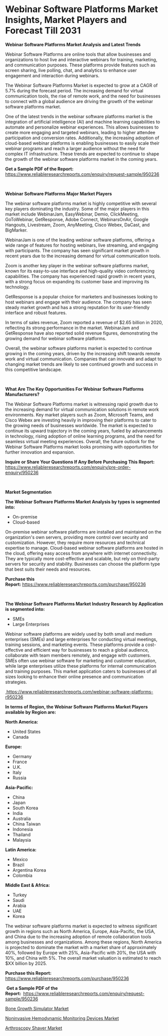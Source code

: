 <p><h1>Webinar Software Platforms Market Insights, Market Players and Forecast Till 2031</h1></p><p><strong>Webinar Software Platforms Market Analysis and Latest Trends</strong></p>
<p><p>Webinar Software Platforms are online tools that allow businesses and organizations to host live and interactive webinars for training, marketing, and communication purposes. These platforms provide features such as screen sharing, live polling, chat, and analytics to enhance user engagement and interaction during webinars. </p><p>The Webinar Software Platforms Market is expected to grow at a CAGR of 5.7% during the forecast period. The increasing demand for virtual communication tools, the rise of remote work, and the need for businesses to connect with a global audience are driving the growth of the webinar software platforms market. </p><p>One of the latest trends in the webinar software platforms market is the integration of artificial intelligence (AI) and machine learning capabilities to automate and personalize webinar experiences. This allows businesses to create more engaging and targeted webinars, leading to higher attendee participation and conversion rates. Additionally, the increasing adoption of cloud-based webinar platforms is enabling businesses to easily scale their webinar programs and reach a larger audience without the need for complex IT infrastructure. These trends are expected to continue to shape the growth of the webinar software platforms market in the coming years.</p></p>
<p><strong>Get a Sample PDF of the Report:&nbsp;</strong> <a href="https://www.reliableresearchreports.com/enquiry/request-sample/950236">https://www.reliableresearchreports.com/enquiry/request-sample/950236</a></p>
<p>&nbsp;</p>
<p><strong>Webinar Software Platforms Major Market Players</strong></p>
<p><p>The webinar software platforms market is highly competitive with several key players dominating the industry. Some of the major players in this market include WebinarJam, EasyWebinar, Demio, ClickMeeting, GoToWebinar, GetResponse, Adobe Connect, WebinarsOnAir, Google Hangouts, Livestream, Zoom, AnyMeeting, Cisco Webex, DaCast, and BigMarker.</p><p>WebinarJam is one of the leading webinar software platforms, offering a wide range of features for hosting webinars, live streaming, and engaging with participants. The company has seen significant market growth in recent years due to the increasing demand for virtual communication tools.</p><p>Zoom is another key player in the webinar software platforms market, known for its easy-to-use interface and high-quality video conferencing capabilities. The company has experienced rapid growth in recent years, with a strong focus on expanding its customer base and improving its technology.</p><p>GetResponse is a popular choice for marketers and businesses looking to host webinars and engage with their audience. The company has seen steady market growth and has a strong reputation for its user-friendly interface and robust features.</p><p>In terms of sales revenue, Zoom reported a revenue of $2.65 billion in 2020, reflecting its strong performance in the market. WebinarJam and GetResponse have also reported solid revenue figures, demonstrating the growing demand for webinar software platforms.</p><p>Overall, the webinar software platforms market is expected to continue growing in the coming years, driven by the increasing shift towards remote work and virtual communication. Companies that can innovate and adapt to changing market trends are likely to see continued growth and success in this competitive landscape.</p></p>
<p>&nbsp;</p>
<p><strong>What Are The Key Opportunities For Webinar Software Platforms Manufacturers?</strong></p>
<p><p>The Webinar Software Platforms market is witnessing rapid growth due to the increasing demand for virtual communication solutions in remote work environments. Key market players such as Zoom, Microsoft Teams, and Cisco Webex are investing heavily in improving their platforms to cater to the growing needs of businesses worldwide. The market is expected to continue its upward trajectory in the coming years, fueled by advancements in technology, rising adoption of online learning programs, and the need for seamless virtual meeting experiences. Overall, the future outlook for the Webinar Software Platforms market looks promising with opportunities for further innovation and expansion.</p></p>
<p><strong>Inquire or Share Your Questions If Any Before Purchasing This Report:</strong> <a href="https://www.reliableresearchreports.com/enquiry/pre-order-enquiry/950236">https://www.reliableresearchreports.com/enquiry/pre-order-enquiry/950236</a></p>
<p>&nbsp;</p>
<p><strong>Market Segmentation</strong></p>
<p><strong>The Webinar Software Platforms Market Analysis by types is segmented into:</strong></p>
<p><ul><li>On-premise</li><li>Cloud-based</li></ul></p>
<p><p>On-premise webinar software platforms are installed and maintained on the organization's own servers, providing more control over security and customization. However, they require more resources and technical expertise to manage. Cloud-based webinar software platforms are hosted in the cloud, offering easy access from anywhere with internet connectivity. They are typically more cost-effective and scalable, but rely on third-party servers for security and stability. Businesses can choose the platform type that best suits their needs and resources.</p></p>
<p><strong>Purchase this Report:&nbsp;</strong><a href="https://www.reliableresearchreports.com/purchase/950236">https://www.reliableresearchreports.com/purchase/950236</a></p>
<p>&nbsp;</p>
<p><strong>The Webinar Software Platforms Market Industry Research by Application is segmented into:</strong></p>
<p><ul><li>SMEs</li><li>Large Enterprises</li></ul></p>
<p><p>Webinar software platforms are widely used by both small and medium enterprises (SMEs) and large enterprises for conducting virtual meetings, training sessions, and marketing events. These platforms provide a cost-effective and efficient way for businesses to reach a global audience, collaborate with team members remotely, and engage with customers. SMEs often use webinar software for marketing and customer education, while large enterprises utilize these platforms for internal communication and training purposes. This market application caters to businesses of all sizes looking to enhance their online presence and communication strategies.</p></p>
<p><a href="https://www.reliableresearchreports.com/webinar-software-platforms-r950236">&nbsp;https://www.reliableresearchreports.com/webinar-software-platforms-r950236</a></p>
<p><strong>In terms of Region, the Webinar Software Platforms Market Players available by Region are:</strong></p>
<p>
    <p> <strong> North America: </strong>
        <ul>
            <li>United States</li>
            <li>Canada</li>
        </ul>
        </p> 
    <p> <strong> Europe: </strong>
        <ul>
            <li>Germany</li>
            <li>France</li>
            <li>U.K.</li>
            <li>Italy</li>
            <li>Russia</li>
        </ul>
        </p> 
    <p> <strong> Asia-Pacific: </strong>
        <ul>
            <li>China</li>
            <li>Japan</li>
            <li>South Korea</li>
            <li>India</li>
            <li>Australia</li>
            <li>China Taiwan</li>
            <li>Indonesia</li>
            <li>Thailand</li>
            <li>Malaysia</li>
        </ul>
        </p> 
    <p> <strong> Latin America: </strong>
        <ul>
            <li>Mexico</li>
            <li>Brazil</li>
            <li>Argentina Korea</li>
            <li>Colombia</li>
        </ul>
        </p> 
    <p> <strong> Middle East & Africa: </strong>
        <ul>
            <li>Turkey</li>
            <li>Saudi</li>
            <li>Arabia</li>
            <li>UAE</li>
            <li>Korea</li>
        </ul>
    </p>
    </p>
<p><p>The webinar software platforms market is expected to witness significant growth in regions such as North America, Europe, Asia-Pacific, the USA, and China due to the increasing adoption of remote collaboration tools among businesses and organizations. Among these regions, North America is projected to dominate the market with a market share of approximately 40%, followed by Europe with 25%, Asia-Pacific with 20%, the USA with 10%, and China with 5%. The overall market valuation is estimated to reach $XX billion by 2025.</p></p>
<p><strong>Purchase this Report: </strong><a href="https://www.reliableresearchreports.com/purchase/950236">https://www.reliableresearchreports.com/purchase/950236</a></p>
<p>&nbsp;<strong>Get a Sample PDF of the Report:&nbsp;&nbsp;</strong><a href="https://www.reliableresearchreports.com/enquiry/request-sample/950236">https://www.reliableresearchreports.com/enquiry/request-sample/950236</a></p>
<p><strong></strong></p>
<p><p><a href="https://github.com/yemakinde/Market-Research-Report-List-3/blob/main/bone-growth-simulator-market.md">Bone Growth Simulator Market</a></p><p><a href="https://github.com/KeeganBarrows2023/Market-Research-Report-List-2/blob/main/noninvasive-hemodynamic-monitoring-devices-market.md">Noninvasive Hemodynamic Monitoring Devices Market</a></p><p><a href="https://github.com/Alonsoolds3wq1d81czn8rbol/Market-Research-Report-List-3/blob/main/arthroscopy-shaver-market.md">Arthroscopy Shaver Market</a></p></p>